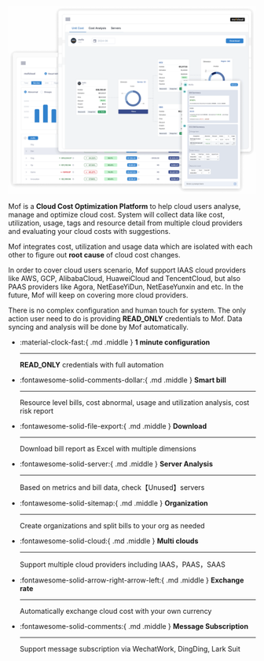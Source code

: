 ![mof introduction](assets/mof-overview.png)

Mof is a **Cloud Cost Optimization Platform** to help cloud users analyse, manage and optimize cloud cost.
System will collect data like cost, utilization, usage, tags and resource detail from multiple cloud providers and evaluating your cloud costs with suggestions.

Mof integrates cost, utilization and usage data which are isolated with each other to figure out **root cause** of cloud cost changes.

In order to cover cloud users scenario, Mof support IAAS cloud providers like AWS, GCP, AlibabaCloud, HuaweiCloud and TencentCloud, but also PAAS providers like Agora, NetEaseYiDun, NetEaseYunxin and etc.
In the future, Mof will keep on covering more cloud providers.

There is no complex configuration and human touch for system. The only action user need to do is providing **READ_ONLY** credentials to Mof.
Data syncing and analysis will be done by Mof automatically.

<div class="grid cards" markdown>

-   :material-clock-fast:{ .md .middle } __1 minute configuration__

    ---

    **READ_ONLY** credentials with full automation

-   :fontawesome-solid-comments-dollar:{ .md .middle } __Smart bill__

    ---

    Resource level bills, cost abnormal, usage and utilization analysis, cost risk report

-   :fontawesome-solid-file-export:{ .md .middle } __Download__

    ---

    Download bill report as Excel with multiple dimensions

-   :fontawesome-solid-server:{ .md .middle } __Server Analysis__

    ---

    Based on metrics and bill data, check【Unused】servers

-   :fontawesome-solid-sitemap:{ .md .middle } __Organization__

    ---

    Create organizations and split bills to your org as needed

-   :fontawesome-solid-cloud:{ .md .middle } __Multi clouds__

    ---

    Support multiple cloud providers including IAAS，PAAS，SAAS

-   :fontawesome-solid-arrow-right-arrow-left:{ .md .middle } __Exchange rate__

    ---

    Automatically exchange cloud cost with your own currency

-   :fontawesome-solid-comments:{ .md .middle } __Message Subscription__

    ---

    Support message subscription via WechatWork, DingDing, Lark Suit

</div>
